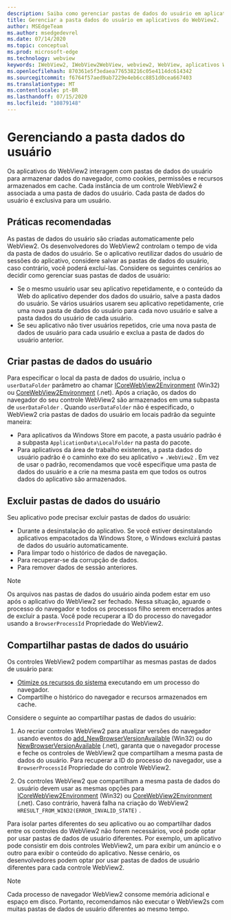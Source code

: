 ```yaml
---
description: Saiba como gerenciar pastas de dados do usuário em aplicativos do WebView2
title: Gerenciar a pasta dados do usuário em aplicativos do WebView2.
author: MSEdgeTeam
ms.author: msedgedevrel
ms.date: 07/14/2020
ms.topic: conceptual
ms.prod: microsoft-edge
ms.technology: webview
keywords: IWebView2, IWebView2WebView, webview2, WebView, aplicativos Win32, Win32, Edge, ICoreWebView2, ICoreWebView2Host, controle do navegador, HTML Edge, pasta dados do usuário
ms.openlocfilehash: 870361e5f3edaea776538216c05e4114dc614342
ms.sourcegitcommit: f6764f57aed9ab7229e4eb6cc8851d0cea667403
ms.translationtype: MT
ms.contentlocale: pt-BR
ms.lasthandoff: 07/15/2020
ms.locfileid: "10879148"
---
```

# Gerenciando a pasta dados do usuário

Os aplicativos do WebView2 interagem com pastas de dados do usuário para armazenar dados do navegador, como cookies, permissões e recursos armazenados em cache. Cada instância de um controle WebView2 é associada a uma pasta de dados do usuário. Cada pasta de dados do usuário é exclusiva para um usuário.

## Práticas recomendadas

As pastas de dados do usuário são criadas automaticamente pelo WebView2. Os desenvolvedores do WebView2 controlam o tempo de vida da pasta de dados do usuário. Se o aplicativo reutilizar dados do usuário de sessões do aplicativo, considere salvar as pastas de dados do usuário, caso contrário, você poderá excluí-las. Considere os seguintes cenários ao decidir como gerenciar suas pastas de dados de usuário:

*   Se o mesmo usuário usar seu aplicativo repetidamente, e o conteúdo da Web do aplicativo depender dos dados do usuário, salve a pasta dados do usuário. Se vários usuários usarem seu aplicativo repetidamente, crie uma nova pasta de dados do usuário para cada novo usuário e salve a pasta dados do usuário de cada usuário.
*   Se seu aplicativo não tiver usuários repetidos, crie uma nova pasta de dados de usuário para cada usuário e exclua a pasta de dados do usuário anterior.

## Criar pastas de dados do usuário

Para especificar o local da pasta de dados do usuário, inclua o `userDataFolder` parâmetro ao chamar [ICoreWebView2Environment](../reference/win32/0-9-538/icorewebview2environment.md) (Win32) ou [CoreWebView2Environment](../reference/dotnet/0-9-538/microsoft-web-webview2-core-corewebview2environment.md) (.net). Após a criação, os dados do navegador do seu controle WebView2 são armazenados em uma subpasta de `userDataFolder` . Quando `userDataFolder` não é especificado, o WebView2 cria pastas de dados do usuário em locais padrão da seguinte maneira:

* Para aplicativos da Windows Store em pacote, a pasta usuário padrão é a subpasta `ApplicationData\LocalFolder` na pasta do pacote.
* Para aplicativos da área de trabalho existentes, a pasta dados do usuário padrão é o caminho exe do seu aplicativo + `.WebView2` . Em vez de usar o padrão, recomendamos que você especifique uma pasta de dados do usuário e a crie na mesma pasta em que todos os outros dados do aplicativo são armazenados.

## Excluir pastas de dados do usuário

Seu aplicativo pode precisar excluir pastas de dados do usuário:

* Durante a desinstalação do aplicativo. Se você estiver desinstalando aplicativos empacotados da Windows Store, o Windows excluirá pastas de dados do usuário automaticamente. 
* Para limpar todo o histórico de dados de navegação.
* Para recuperar-se da corrupção de dados.
* Para remover dados de sessão anteriores. 


> [!NOTE]
> Os arquivos nas pastas de dados do usuário ainda podem estar em uso após o aplicativo do WebView2 ser fechado. Nessa situação, aguarde o processo do navegador e todos os processos filho serem encerrados antes de excluir a pasta. Você pode recuperar a ID do processo do navegador usando a `BrowserProcessId` Propriedade do WebView2.

## Compartilhar pastas de dados do usuário

Os controles WebView2 podem compartilhar as mesmas pastas de dados de usuário para:

* [Otimize os recursos do sistema](../reference/win32/0-9-538/icorewebview2.md#process-model) executando em um processo do navegador.
* Compartilhe o histórico do navegador e recursos armazenados em cache. 

Considere o seguinte ao compartilhar pastas de dados do usuário: 

1. Ao recriar controles WebView2 para atualizar versões do navegador usando eventos do [add_NewBrowserVersionAvailable](../reference/win32/0-9-538/icorewebview2environment.md#add_newbrowserversionavailable) (Win32) ou do [NewBrowserVersionAvailable](../reference/dotnet/0-9-538/microsoft-web-webview2-core-corewebview2environment.md#newbrowserversionavailable) (.net), garanta que o navegador processe e feche os controles de WebView2 que compartilham a mesma pasta de dados do usuário. Para recuperar a ID do processo do navegador, use a `BrowserProcessId` Propriedade do controle WebView2.

2. Os controles WebView2 que compartilham a mesma pasta de dados do usuário devem usar as mesmas opções para [ICoreWebView2Environment](../reference/win32/0-9-538/icorewebview2environment.md) (Win32) ou [CoreWebView2Environment](../reference/dotnet/0-9-538/microsoft-web-webview2-core-corewebview2environment.md) (.net). Caso contrário, haverá falha na criação do WebView2 `HRESULT_FROM_WIN32(ERROR_INVALID_STATE)` . 

Para isolar partes diferentes do seu aplicativo ou ao compartilhar dados entre os controles do WebView2 não forem necessários, você pode optar por usar pastas de dados de usuário diferentes. Por exemplo, um aplicativo pode consistir em dois controles WebView2, um para exibir um anúncio e o outro para exibir o conteúdo do aplicativo. Nesse cenário, os desenvolvedores podem optar por usar pastas de dados de usuário diferentes para cada controle WebView2. 

> [!NOTE]
> Cada processo de navegador WebView2 consome memória adicional e espaço em disco. Portanto, recomendamos não executar o WebView2s com muitas pastas de dados de usuário diferentes ao mesmo tempo. 
